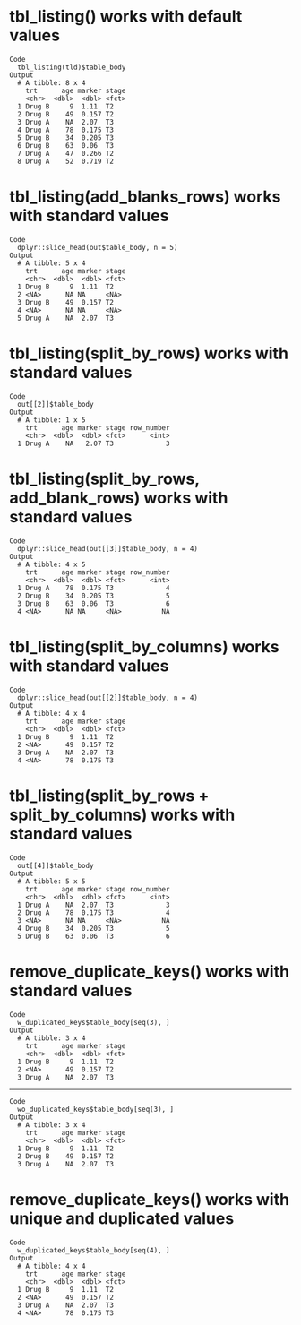 # tbl_listing() works with default values

    Code
      tbl_listing(tld)$table_body
    Output
      # A tibble: 8 x 4
        trt      age marker stage
        <chr>  <dbl>  <dbl> <fct>
      1 Drug B     9  1.11  T2   
      2 Drug B    49  0.157 T2   
      3 Drug A    NA  2.07  T3   
      4 Drug A    78  0.175 T3   
      5 Drug B    34  0.205 T3   
      6 Drug B    63  0.06  T3   
      7 Drug A    47  0.266 T2   
      8 Drug A    52  0.719 T2   

# tbl_listing(add_blanks_rows) works with standard values

    Code
      dplyr::slice_head(out$table_body, n = 5)
    Output
      # A tibble: 5 x 4
        trt      age marker stage
        <chr>  <dbl>  <dbl> <fct>
      1 Drug B     9  1.11  T2   
      2 <NA>      NA NA     <NA> 
      3 Drug B    49  0.157 T2   
      4 <NA>      NA NA     <NA> 
      5 Drug A    NA  2.07  T3   

# tbl_listing(split_by_rows) works with standard values

    Code
      out[[2]]$table_body
    Output
      # A tibble: 1 x 5
        trt      age marker stage row_number
        <chr>  <dbl>  <dbl> <fct>      <int>
      1 Drug A    NA   2.07 T3             3

# tbl_listing(split_by_rows, add_blank_rows) works with standard values

    Code
      dplyr::slice_head(out[[3]]$table_body, n = 4)
    Output
      # A tibble: 4 x 5
        trt      age marker stage row_number
        <chr>  <dbl>  <dbl> <fct>      <int>
      1 Drug A    78  0.175 T3             4
      2 Drug B    34  0.205 T3             5
      3 Drug B    63  0.06  T3             6
      4 <NA>      NA NA     <NA>          NA

# tbl_listing(split_by_columns) works with standard values

    Code
      dplyr::slice_head(out[[2]]$table_body, n = 4)
    Output
      # A tibble: 4 x 4
        trt      age marker stage
        <chr>  <dbl>  <dbl> <fct>
      1 Drug B     9  1.11  T2   
      2 <NA>      49  0.157 T2   
      3 Drug A    NA  2.07  T3   
      4 <NA>      78  0.175 T3   

# tbl_listing(split_by_rows + split_by_columns) works with standard values

    Code
      out[[4]]$table_body
    Output
      # A tibble: 5 x 5
        trt      age marker stage row_number
        <chr>  <dbl>  <dbl> <fct>      <int>
      1 Drug A    NA  2.07  T3             3
      2 Drug A    78  0.175 T3             4
      3 <NA>      NA NA     <NA>          NA
      4 Drug B    34  0.205 T3             5
      5 Drug B    63  0.06  T3             6

# remove_duplicate_keys() works with standard values

    Code
      w_duplicated_keys$table_body[seq(3), ]
    Output
      # A tibble: 3 x 4
        trt      age marker stage
        <chr>  <dbl>  <dbl> <fct>
      1 Drug B     9  1.11  T2   
      2 <NA>      49  0.157 T2   
      3 Drug A    NA  2.07  T3   

---

    Code
      wo_duplicated_keys$table_body[seq(3), ]
    Output
      # A tibble: 3 x 4
        trt      age marker stage
        <chr>  <dbl>  <dbl> <fct>
      1 Drug B     9  1.11  T2   
      2 Drug B    49  0.157 T2   
      3 Drug A    NA  2.07  T3   

# remove_duplicate_keys() works with unique and duplicated values

    Code
      w_duplicated_keys$table_body[seq(4), ]
    Output
      # A tibble: 4 x 4
        trt      age marker stage
        <chr>  <dbl>  <dbl> <fct>
      1 Drug B     9  1.11  T2   
      2 <NA>      49  0.157 T2   
      3 Drug A    NA  2.07  T3   
      4 <NA>      78  0.175 T3   

